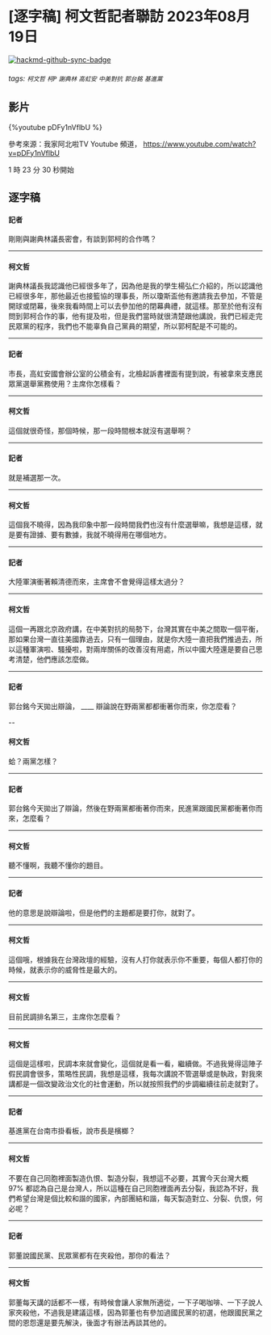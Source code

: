 # [逐字稿] 柯文哲記者聯訪 2023年08月19日

[![hackmd-github-sync-badge](https://hackmd.io/lxXUpt-mTICv5G7V1A32_A/badge)](https://hackmd.io/lxXUpt-mTICv5G7V1A32_A)


###### tags: `柯文哲` `柯P` `謝典林` `高虹安` `中美對抗` `郭台銘` `基進黨`

## 影片

{%youtube pDFy1nVflbU %}

參考來源：我家阿北啦TV Youtube 頻道， https://www.youtube.com/watch?v=pDFy1nVflbU


1 時 23 分 30 秒開始

## 逐字稿

#### 記者

剛剛與謝典林議長密會，有談到郭柯的合作嗎？

---

#### 柯文哲

謝典林議長我認識他已經很多年了，因為他是我的學生楊弘仁介紹的，所以認識他已經很多年，那他最近也接籃協的理事長，所以瓊斯盃他有邀請我去參加，不管是開球或閉幕，後來我看時間上可以去參加他的閉幕典禮，就這樣。那至於他有沒有問到郭柯合作的事，他有提及啦，但是我們當時就很清楚跟他講說，我們已經走完民眾黨的程序，我們也不能辜負自己黨員的期望，所以郭柯配是不可能的。 

---

#### 記者

市長，高虹安國會辦公室的公積金有，北檢起訴書裡面有提到說，有被拿來支應民眾黨選舉黨務使用？主席你怎樣看？

---

#### 柯文哲

這個就很奇怪，那個時候，那一段時間根本就沒有選舉啊？

---

#### 記者

就是補選那一次。

---

#### 柯文哲

這個我不曉得，因為我印象中那一段時間我們也沒有什麼選舉嘛，我想是這樣，就是要有證據、要有數據，我就不曉得用在哪個地方。

---

#### 記者

大陸軍演衝著賴清德而來，主席會不會覺得這樣太過分？

---

#### 柯文哲

這個一再跟北京政府講，在中美對抗的局勢下，台灣其實在中美之間取一個平衡，那如果台灣一直往美國靠過去，只有一個理由，就是你大陸一直把我們推過去，所以這種軍演啦、騷擾啦，對兩岸關係的改善沒有用處，所以中國大陸還是要自己思考清楚，他們應該怎麼做。

---

#### 記者

郭台銘今天拋出辯論， ____ 辯論說在野兩黨都都衝著你而來，你怎麼看？

--

#### 柯文哲

蛤？兩黨怎樣？

---

#### 記者

郭台銘今天拋出了辯論，然後在野兩黨都衝著你而來，民進黨跟國民黨都衝著你而來，怎麼看？

---

#### 柯文哲

聽不懂啊，我聽不懂你的題目。

---

#### 記者

他的意思是說辯論啦，但是他們的主題都是要打你，就對了。

---

#### 柯文哲

這個哦，根據我在台灣政壇的經驗，沒有人打你就表示你不重要，每個人都打你的時候，就表示你的威脅性是最大的。

---

#### 柯文哲

目前民調排名第三，主席你怎麼看？

---

#### 柯文哲

這個是這樣啦，民調本來就會變化，這個就是看一看，繼續做。不過我覺得這陣子假民調會很多，策略性民調，我想是這樣，我每次講說不管選舉或是執政，對我來講都是一個改變政治文化的社會運動，所以就按照我們的步調繼續往前走就對了。

---

#### 記者

基進黨在台南市掛看板，說市長是檳榔？

---

#### 柯文哲

不要在自己同胞裡面製造仇恨、製造分裂，我想這不必要，其實今天台灣大概 97% 都認為自己是台灣人，所以這種在自己同胞裡面再去分裂，我認為不好，我們希望台灣是個比較和諧的國家，內部團結和諧，每天製造對立、分裂、仇恨，何必呢？

---

#### 記者

郭董說國民黨、民眾黨都有在夾殺他，那你的看法？

---

#### 柯文哲

郭董每天講的話都不一樣，有時候會讓人家無所適從，一下子喝咖啡、一下子說人家夾殺他，不過我是建議這樣，因為郭董也有參加過國民黨的初選，他跟國民黨之間的恩怨還是要先解決，後面才有辦法再談其他的。

